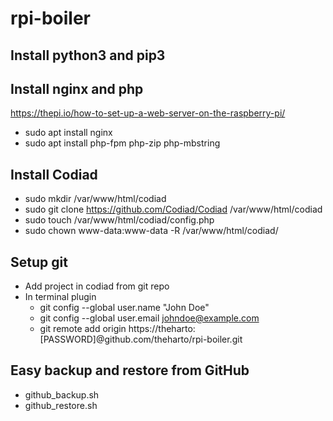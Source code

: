 # rpi-boiler

## Install python3 and pip3

## Install nginx and php
https://thepi.io/how-to-set-up-a-web-server-on-the-raspberry-pi/  
- sudo apt install nginx  
- sudo apt install php-fpm php-zip php-mbstring  

## Install Codiad
- sudo mkdir /var/www/html/codiad
- sudo git clone https://github.com/Codiad/Codiad /var/www/html/codiad  
- sudo touch /var/www/html/codiad/config.php  
- sudo chown www-data:www-data -R /var/www/html/codiad/  

## Setup git  
- Add project in codiad from git repo  
- In terminal plugin  
  - git config --global user.name "John Doe"  
  - git config --global user.email johndoe@example.com  
  - git remote add origin https://theharto:[PASSWORD]@github.com/theharto/rpi-boiler.git  

## Easy backup and restore from GitHub  
- github_backup.sh  
- github_restore.sh  
